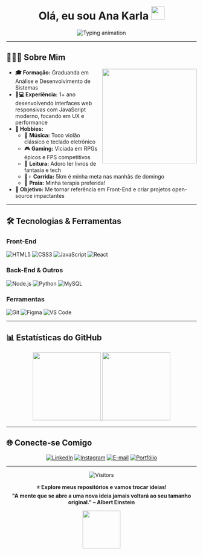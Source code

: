 # <div align="center"> Olá, eu sou Ana Karla <img src="https://media.giphy.com/media/hvRJCLFzcasrR4ia7z/giphy.gif" width="35"></div>

<div align="center">
  <!-- Animação de texto digitado (Typing SVG) -->
<img 
       src="https://readme-typing-svg.herokuapp.com?font=Fira+Code&size=26&duration=2800&pause=1000&color=b0bac0¢er=true&vCenter=true&width=500&height=60&lines=🌟+Bem-vindo(a)+ao+meu+GitHub!;🚀+Desenvolvedora+Front+End;💡+Entusiasta+de+Tecnologia" 
       alt="Typing animation"
  />
</div>

---

## 👨🏽‍💻 **Sobre Mim**

<img align="right" src="https://media.giphy.com/media/qgQUggAC3Pfv687qPC/giphy.gif" width="250">

- **🎓 Formação:** Graduanda em Análise e Desenvolvimento de Sistemas  
- **👩💻 Experiência:** 1+ ano desenvolvendo interfaces web responsivas com JavaScript moderno, focando em UX e performance
- **🌟 Hobbies:**  
  - 🎵 **Música:** Toco violão clássico e teclado eletrônico  
  - 🎮 **Gaming:** Viciada em RPGs épicos e FPS competitivos  
  - 📖 **Leitura:** Adoro ler livros de fantasia e tech  
  - 🏃♀️ **Corrida:** 5km é minha meta nas manhãs de domingo  
  - 🌅 **Praia:** Minha terapia preferida!  
- **🚀 Objetivo:** Me tornar referência em Front-End e criar projetos open-source impactantes
---

## 🛠 **Tecnologias & Ferramentas**

### **Front-End**
![HTML5](https://img.shields.io/badge/-HTML5-E34F26?style=for-the-badge&logo=html5&logoColor=white)
![CSS3](https://img.shields.io/badge/-CSS3-1572B6?style=for-the-badge&logo=css3&logoColor=white)
![JavaScript](https://img.shields.io/badge/-JavaScript%20(ES6%2B)-F7DF1E?style=for-the-badge&logo=javascript&logoColor=black)
![React](https://img.shields.io/badge/-React-61DAFB?style=for-the-badge&logo=react&logoColor=black)


### **Back-End & Outros**
![Node.js](https://img.shields.io/badge/-Node.js-339933?style=for-the-badge&logo=node.js&logoColor=white)
![Python](https://img.shields.io/badge/-Python-3776AB?style=for-the-badge&logo=python&logoColor=white)
![MySQL](https://img.shields.io/badge/-MySQL-4479A1?style=for-the-badge&logo=mysql&logoColor=white)

### **Ferramentas**
![Git](https://img.shields.io/badge/-Git-F05032?style=for-the-badge&logo=git&logoColor=white)
![Figma](https://img.shields.io/badge/-Figma-F24E1E?style=for-the-badge&logo=figma&logoColor=white)
![VS Code](https://img.shields.io/badge/-VS_Code-007ACC?style=for-the-badge&logo=visual-studio-code&logoColor=white)

---

## 📊 **Estatísticas do GitHub**

<div align="center">
  <a href="https://github.com/Devaks99">
    <img height="180em" src="https://github-readme-stats.vercel.app/api?username=Devaks99&show_icons=true&theme=vision-friendly-dark&include_all_commits=true&count_private=true&border_radius=15"/>
    <img height="180em" src="https://github-readme-stats.vercel.app/api/top-langs/?username=Devaks99&layout=compact&theme=vision-friendly-dark&border_radius=15"/>
  </a>
</div>

---

## 🌐 **Conecte-se Comigo**

<div align="center">

[![LinkedIn](https://img.shields.io/badge/-LinkedIn-0077B5?style=for-the-badge&logo=linkedin&logoColor=white)](https://www.linkedin.com/in/ana-karla-209606263/)
[![Instagram](https://img.shields.io/badge/-Instagram-E4405F?style=for-the-badge&logo=instagram&logoColor=white)](https://www.instagram.com/aks_dev/)
[![E-mail](https://img.shields.io/badge/-Outlook-0072C6?style=for-the-badge&logo=microsoft-outlook&logoColor=white)](mailto:devaks@outlook.com.br)
[![Portfólio](https://img.shields.io/badge/-Portfólio-24292e?style=for-the-badge&logo=github&logoColor=white)](https://devaks99.github.io/portifolio/)

</div>

---

<div align="center">
  
![Visitors](https://komarev.com/ghpvc/?username=Devaks99&color=blueviolet&style=flat)

**⭐ Explore meus repositórios e vamos trocar ideias!**  
**"A mente que se abre a uma nova ideia jamais voltará ao seu tamanho original."
– Albert Einstein**

<img src="https://media.giphy.com/media/l0MYEqEzwMWFCg8rm/giphy.gif" width="100"> <!-- GIF de controle de videogame -->

</div>
